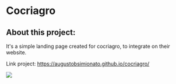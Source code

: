 # Cocriagro

## About this project:
It's a simple landing page created for cocriagro, to integrate on their website.

Link project: https://augustobsimionato.github.io/cocriagro/

<div>
  <img src="https://user-images.githubusercontent.com/72254418/187106319-ec034577-eb0c-43d3-82be-4870bdf14fbd.png">
</div>
